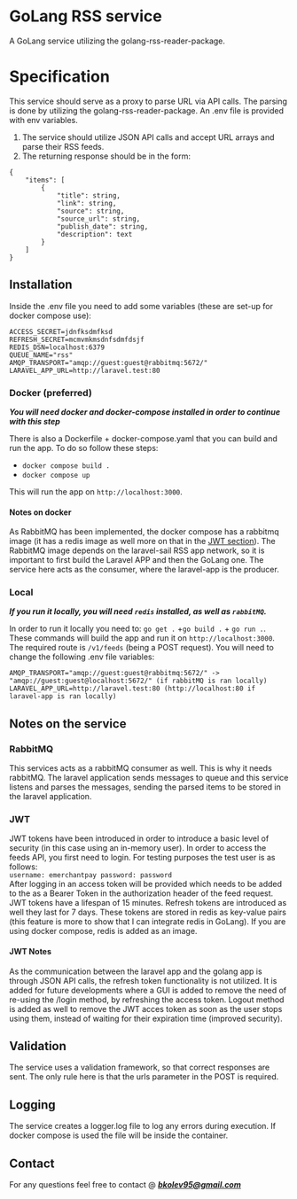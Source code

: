 # GoLang RSS service
A GoLang service utilizing the golang-rss-reader-package. 

# Specification
This service should serve as a proxy to parse URL via API calls. The parsing is done by utilizing the golang-rss-reader-package. An .env file is provided with env variables.
1. The service should utilize JSON API calls and accept URL arrays and parse their RSS feeds.
2. The returning response should be in the form:
```
{
    "items": [
        {
            "title": string,
            "link": string,
            "source": string,
            "source_url": string,
            "publish_date": string,
            "description": text
        }
    ]
}
```

## Installation

Inside the .env file you need to add some variables (these are set-up for docker compose use):

```
ACCESS_SECRET=jdnfksdmfksd
REFRESH_SECRET=mcmvmkmsdnfsdmfdsjf
REDIS_DSN=localhost:6379
QUEUE_NAME="rss"
AMQP_TRANSPORT="amqp://guest:guest@rabbitmq:5672/"
LARAVEL_APP_URL=http://laravel.test:80
```

### Docker (preferred)

***You will need docker and docker-compose installed in order to continue with this step***

There is also a Dockerfile + docker-compose.yaml that you can build and run the app. To do so follow these steps: <br/>
- `docker compose build .`
- `docker compose up`

This will run the app on `http://localhost:3000`. <br>

#### Notes on docker
As RabbitMQ has been implemented, the docker compose has a rabbitmq image (it has a redis image as well more on that in the [JWT section](#JWT)). The RabbitMQ image depends on the laravel-sail RSS app network, so it is important to first build the Laravel APP and then the GoLang one. The service here acts as the consumer, where the laravel-app is the producer.

### Local

***If you run it locally, you will need `redis` installed, as well as `rabbitMQ`.***

In order to run it locally you need to:
`go get .` +`go build .` + `go run .`. These commands will build the app and run it on `http://localhost:3000`. The required route is `/v1/feeds` (being a POST request). You will need to change the following .env file variables:
```
AMQP_TRANSPORT="amqp://guest:guest@rabbitmq:5672/" -> "amqp://guest:guest@localhost:5672/" (if rabbitMQ is ran locally)
LARAVEL_APP_URL=http://laravel.test:80 (http://localhost:80 if laravel-app is ran locally)
```
## Notes on the service

### RabbitMQ
This services acts as a rabbitMQ consumer as well. This is why it needs rabbitMQ. The laravel application sends messages to queue and this service listens and parses the messages, sending the parsed items to be stored in the laravel application.

### JWT
JWT tokens have been introduced in order to introduce a basic level of security (in this case using an in-memory user). In order to access the feeds API, you first need to login. For testing purposes the test user is as follows: <br>
`username: emerchantpay password: password` <br>
After logging in an access token will be provided which needs to be added to the as a Bearer Token in the authorization header of the feed request. JWT tokens have a lifespan of 15 minutes. Refresh tokens are introduced as well they last for 7 days. These tokens are stored in redis as key-value pairs (this feature is more to show that I can integrate redis in GoLang). If you are using docker compose, redis is added as an image.

#### JWT Notes
As the communication between the laravel app and the golang app is through JSON API calls, the refresh token functionality is not utilized. It is added for future developments where a GUI is added to remove the need of re-using the /login method, by refreshing the access token. Logout method is added as well to remove the JWT acces token as soon as the user stops using them, instead of waiting for their expiration time  (improved security).

## Validation
The service uses a validation framework, so that correct responses are sent. The only rule here is that the urls parameter in the POST is required.

## Logging
The service creates a logger.log file to log any errors during execution. If docker compose is used the file will be inside the container. 

## Contact

For any questions feel free to contact @ ***bkolev95@gmail.com***